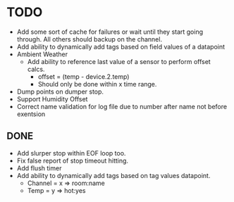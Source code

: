 

# TODO
* Add some sort of cache for failures or wait until they start going through. All others should backup on the channel.
* Add ability to dynamically add tags based on field values of a datapoint
* Ambient Weather
    * Add ability to reference last value of a sensor to perform offset calcs. 
        * offset = (temp - device.2.temp)
        * Should only be done within x time range.
* Dump points on dumper stop.
* Support Humidity Offset
* Correct name validation for log file due to number after name not before exentsion

## DONE
* Add slurper stop within EOF loop too.
* Fix false report of stop timeout hitting.
* Add flush timer
* Add ability to dynamically add tags based on tag values datapoint.
    * Channel = x => room:name
    * Temp = y => hot:yes
